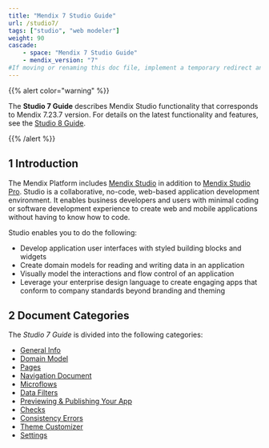 ```yaml
---
title: "Mendix 7 Studio Guide"
url: /studio7/
tags: ["studio", "web modeler"]
weight: 90
cascade:
    - space: "Mendix 7 Studio Guide"
    - mendix_version: "7"
#If moving or renaming this doc file, implement a temporary redirect and let the respective team know they should update the URL in the product. See Mapping to Products for more details.
---
```


{{% alert color="warning" %}}

The **Studio 7 Guide** describes Mendix Studio functionality that corresponds to Mendix 7.23.7 version. For details on the latest functionality and features, see the [Studio 8 Guide](/releasenotes/studio/). 

{{% /alert %}}

## 1 Introduction 

The Mendix Platform includes [Mendix Studio](/studio7/general/) in addition to [Mendix Studio Pro](/refguide/modeling/). Studio is a collaborative, no-code, web-based application development environment. It enables business developers and users with minimal coding or software development experience to create web and mobile applications without having to know how to code.

Studio enables you to do the following: 

* Develop application user interfaces with styled building blocks and widgets
* Create domain models for reading and writing data in an application
* Visually model the interactions and flow control of an application
* Leverage your enterprise design language to create engaging apps that conform to company standards beyond branding and theming 

## 2 Document Categories

The *Studio 7 Guide* is divided into the following categories:

* [General Info](/studio7/general/) 
* [Domain Model](/studio7/domain-models/)
* [Pages](/studio7/page-editor/)
* [Navigation Document](/studio7/navigation/)
* [Microflows](/studio7/microflows/)
* [Data Filters](/studio7/filters/)
* [Previewing & Publishing Your App](/studio7/publishing-app/)
* [Checks](/studio7/checks/)
* [Consistency Errors](/studio7/consistency-errors/)
* [Theme Customizer](/studio7/theme-customizer/)
* [Settings](/studio7/settings/)